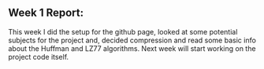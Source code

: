 ## Week 1 Report:  

This week I did the setup for the github page, looked at some potential subjects for the project and, decided compression and read some basic info about the Huffman and LZ77 algorithms. Next week will start working on the project code itself.
